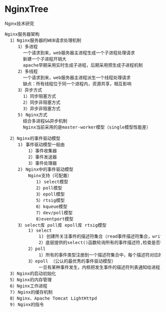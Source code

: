 # NginxTree
Nginx技术研究

<pre>
Nginx服务器架构
  1）Nginx服务器的WEB请求处理机制
     1）多进程 
       一个请求到来，web服务器主进程生成一个子进程处理请求
       新建一个子进程开销大
       apache早期采用实时生成子进程，后期采用预生成子进程机制
     2）多线程 
       一个请求到来，web服务器主进程派生一个线程处理请求
       缺点：所有线程位于同一个进程内，资源共享，相互影响
     3）异步方式
       1）同步阻塞方式
       2）同步非阻塞方式
       3）异步非阻塞方式
     5) Nginx方式
       结合多进程&&异步机制
       Nginx当前采用的是master-worker模型（single模型性能差）
       
  2）Nginx的事件驱动模型
     1) 事件驱动模型一般由
         1）事件收集器
         2）事件发送器
         3）事件处理器
     2) Nginx中的事件驱动模型
         Nginx支持（可配置）
            1) select模型
            2）poll模型
            3）epoll模型
            5）rtsig模型
            6）kqueue模型
            7）dev/poll模型
            8)eventport模型
     3）select库 poll库 epoll库 rtsig模型
         1) select
             1) 创建所关注事件的描述符集合（read事件描述符集合，write描述符集合, exception事件描述符集合）
             2）底层提供的select()函数轮询所有的事件描述符,检查是否有事件发生，有就处理
         2）poll
             1）所有的事件类型注册到一个描述符集合中，每个描述符对应的结构分别设置读事件，写事件，异常事件
         3）epoll （公认的最优秀的事件驱动模型）
             一旦有某种事件发生，内核把发生事件的描述符列表通知给进程，这样就避免了轮询整个描述符表
  3）Nginx的启动初始化
  5）Nginx的内存管理
  6）Nginx工作进程
  7) Nginx的缓存机制
  8）Nginx、Apache Tomcat LightHttpd
  9) Nginx的指令
</pre>
